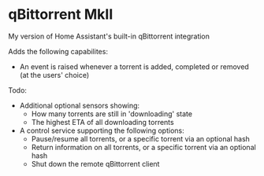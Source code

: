 # qBittorrent MkII
My version of Home Assistant's built-in qBittorrent integration

Adds the following capabilites:
- An event is raised whenever a torrent is added, completed or removed (at the users' choice)

Todo:
- Additional optional sensors showing:
    * How many torrents are still in 'downloading' state
    * The highest ETA of all downloading torrents 
- A control service supporting the following options:
    * Pause/resume all torrents, or a specific torrent via an optional hash
    * Return information on all torrents, or a specific torrent via an optional hash
    * Shut down the remote qBittorrent client
